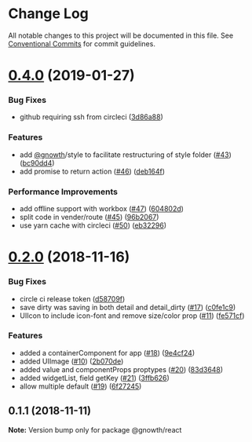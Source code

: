 # Change Log

All notable changes to this project will be documented in this file.
See [Conventional Commits](https://conventionalcommits.org) for commit guidelines.

# [0.4.0](https://github.com/gnowth/react/compare/v0.2.0...v0.4.0) (2019-01-27)


### Bug Fixes

* github requiring ssh from circleci ([3d86a88](https://github.com/gnowth/react/commit/3d86a88))


### Features

* add [@gnowth](https://github.com/gnowth)/style to facilitate restructuring of style folder ([#43](https://github.com/gnowth/react/issues/43)) ([bc90dd4](https://github.com/gnowth/react/commit/bc90dd4))
* add promise to return action ([#46](https://github.com/gnowth/react/issues/46)) ([deb164f](https://github.com/gnowth/react/commit/deb164f))


### Performance Improvements

* add offline support with workbox ([#47](https://github.com/gnowth/react/issues/47)) ([604802d](https://github.com/gnowth/react/commit/604802d))
* split code in vender/route ([#45](https://github.com/gnowth/react/issues/45)) ([96b2067](https://github.com/gnowth/react/commit/96b2067))
* use yarn cache with circleci ([#50](https://github.com/gnowth/react/issues/50)) ([eb32296](https://github.com/gnowth/react/commit/eb32296))





# [0.2.0](https://github.com/gnowth/react/compare/v0.1.1...v0.2.0) (2018-11-16)


### Bug Fixes

* circle ci release token ([d58709f](https://github.com/gnowth/react/commit/d58709f))
* save dirty was saving in both detail and detail_dirty ([#17](https://github.com/gnowth/react/issues/17)) ([c0fe1c9](https://github.com/gnowth/react/commit/c0fe1c9))
* UIIcon to include icon-font and remove size/color prop ([#11](https://github.com/gnowth/react/issues/11)) ([fe571cf](https://github.com/gnowth/react/commit/fe571cf))


### Features

* added a containerComponent for app ([#18](https://github.com/gnowth/react/issues/18)) ([9e4cf24](https://github.com/gnowth/react/commit/9e4cf24))
* added UIImage ([#10](https://github.com/gnowth/react/issues/10)) ([2b070de](https://github.com/gnowth/react/commit/2b070de))
* added value and componentProps proptypes ([#20](https://github.com/gnowth/react/issues/20)) ([83d3648](https://github.com/gnowth/react/commit/83d3648))
* added widgetList, field getKey ([#21](https://github.com/gnowth/react/issues/21)) ([3ffb626](https://github.com/gnowth/react/commit/3ffb626))
* allow multiple default ([#19](https://github.com/gnowth/react/issues/19)) ([6f27245](https://github.com/gnowth/react/commit/6f27245))





## 0.1.1 (2018-11-11)

**Note:** Version bump only for package @gnowth/react
